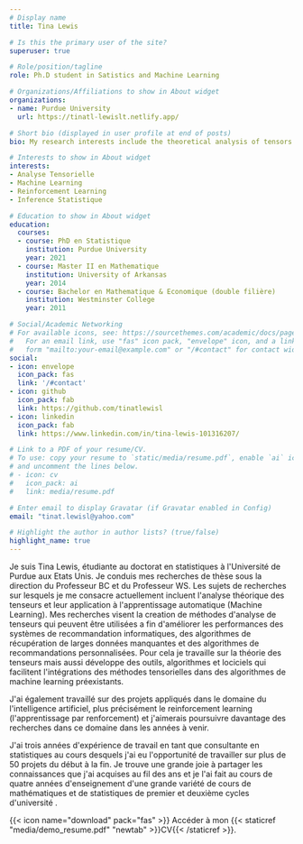 ```yaml
---
# Display name
title: Tina Lewis

# Is this the primary user of the site?
superuser: true

# Role/position/tagline
role: Ph.D student in Satistics and Machine Learning

# Organizations/Affiliations to show in About widget
organizations:
- name: Purdue University
  url: https://tinatl-lewislt.netlify.app/

# Short bio (displayed in user profile at end of posts)
bio: My research interests include the theoretical analysis of tensors and their application to machine learning. I have also worked on applied projects in reinforcement learning over the years and also have 3 years of work experience as a statistics consultant.

# Interests to show in About widget
interests:
- Analyse Tensorielle
- Machine Learning
- Reinforcement Learning
- Inference Statistique

# Education to show in About widget
education:
  courses:
  - course: PhD en Statistique
    institution: Purdue University
    year: 2021
  - course: Master II en Mathematique
    institution: University of Arkansas 
    year: 2014
  - course: Bachelor en Mathematique & Economique (double filière)
    institution: Westminster College 
    year: 2011

# Social/Academic Networking
# For available icons, see: https://sourcethemes.com/academic/docs/page-builder/#icons
#   For an email link, use "fas" icon pack, "envelope" icon, and a link in the
#   form "mailto:your-email@example.com" or "/#contact" for contact widget.
social:
- icon: envelope
  icon_pack: fas
  link: '/#contact'
- icon: github
  icon_pack: fab
  link: https://github.com/tinatlewisl
- icon: linkedin
  icon_pack: fab
  link: https://www.linkedin.com/in/tina-lewis-101316207/

# Link to a PDF of your resume/CV.
# To use: copy your resume to `static/media/resume.pdf`, enable `ai` icons in `params.toml`, 
# and uncomment the lines below.
# - icon: cv
#   icon_pack: ai
#   link: media/resume.pdf

# Enter email to display Gravatar (if Gravatar enabled in Config)
email: "tinat.lewisl@yahoo.com"

# Highlight the author in author lists? (true/false)
highlight_name: true
---
```


Je suis Tina Lewis, étudiante au doctorat en statistiques à l'Université de Purdue aux Etats Unis. Je conduis mes recherches de thèse sous la direction du Professeur BC et du Professeur WS. Les sujets de recherches sur lesquels je me consacre actuellement incluent l'analyse théorique des tenseurs et leur application à l'apprentissage automatique (Machine Learning). Mes recherches visent la creation de méthodes d'analyse de tenseurs qui peuvent être utilisées a fin d'améliorer les performances des systèmes de recommandation informatiques, des algorithmes de récupération de larges données manquantes et des algorithmes de recommandations personnalisées. Pour cela je travaille sur la théorie des tenseurs mais aussi développe des outils, algorithmes et lociciels qui facilitent l'intégrations des méthodes tensorielles dans des algorithmes de machine learning préexistants.

J'ai également travaillé sur des projets appliqués dans le domaine du l'intelligence artificiel, plus précisément le reinforcement learning (l'apprentissage par renforcement) et j'aimerais poursuivre davantage des recherches dans ce domaine dans les années à venir.

J'ai trois années d'expérience de travail en tant que consultante en statistiques au cours desquels j'ai eu l'opportunité de travailler sur plus de 50 projets du début à la fin. Je trouve une grande joie à partager les connaissances que j'ai acquises au fil des ans et je l'ai fait au cours de quatre années d'enseignement d'une grande variété de cours de mathématiques et de statistiques de premier et deuxième cycles d'université .


{{< icon name="download" pack="fas" >}} Accéder à mon {{< staticref "media/demo_resume.pdf" "newtab" >}}CV{{< /staticref >}}.
